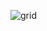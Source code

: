 ![grid](https://github.com/mahamnaeem0/Grid-website/assets/134204127/219270f5-af21-46b7-864e-10091ef10538)

